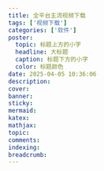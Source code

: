 ```yaml
---
title: 全平台主流视频下载
tags: ['视频下载']
categories: ['软件']
poster:
  topic: 标题上方的小字
  headline: 大标题
  caption: 标题下方的小字
  color: 标题颜色
date: 2025-04-05 10:36:06
description:
cover:
banner:
sticky:
mermaid:
katex:
mathjax:
topic:
comments:
indexing:
breadcrumb:
---
```

